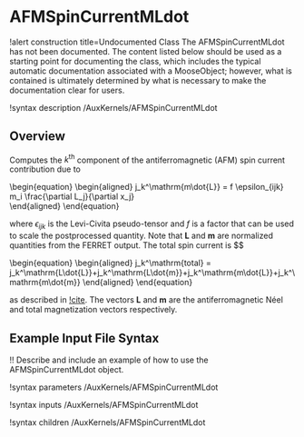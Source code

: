 # AFMSpinCurrentMLdot

!alert construction title=Undocumented Class
The AFMSpinCurrentMLdot has not been documented. The content listed below should be used as a starting point for
documenting the class, which includes the typical automatic documentation associated with a
MooseObject; however, what is contained is ultimately determined by what is necessary to make the
documentation clear for users.

!syntax description /AuxKernels/AFMSpinCurrentMLdot

## Overview

Computes the $k^\mathrm{th}$ component of the antiferromagnetic (AFM) spin current contribution due to

\begin{equation}
  \begin{aligned}
    j_k^\mathrm{m\dot{L}} = f \epsilon_{ijk} m_i \frac{\partial L_j}{\partial x_j}\
  \end{aligned}
\end{equation}

where $\epsilon_{ijk}$ is the Levi-Civita pseudo-tensor and $f$ is a factor that can be used to scale the postprocessed quantity. Note that $\mathbf{L}$ and $\mathbf{m}$ are normalized quantities from the FERRET output. The total spin current is $$

\begin{equation}
  \begin{aligned}
    j_k^\mathrm{total} = j_k^\mathrm{L\dot{L}}+j_k^\mathrm{L\dot{m}}+j_k^\mathrm{m\dot{L}}+j_k^\mathrm{m\dot{m}}
  \end{aligned}
\end{equation}

as described in [!cite](Cheng2014). The vectors $\mathbf{L}$ and $\mathbf{m}$ are the antiferromagnetic Néel and total magnetization vectors respectively.

## Example Input File Syntax

!! Describe and include an example of how to use the AFMSpinCurrentMLdot object.

!syntax parameters /AuxKernels/AFMSpinCurrentMLdot

!syntax inputs /AuxKernels/AFMSpinCurrentMLdot

!syntax children /AuxKernels/AFMSpinCurrentMLdot
